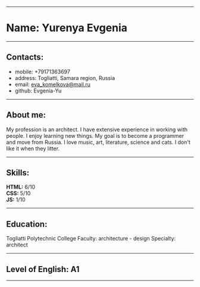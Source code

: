 
---

# Name: Yurenya Evgenia

---
## Contacts: 

 * mobile: +79171363697
 * address: Togliatti, Samara region, Russia
 * email: eva_komelkova@mail.ru
 * github: Evgenia-Yu 
 ---
## About me:

My profession is an architect. I have extensive experience in working with people. I enjoy learning new things. My goal is to become a programmer and move from Russia. I love music, art, literature, science and cats. I don't like it when they litter.

---

## Skills:

**HTML:** 6/10 <br/>
**CSS:** 5/10 <br/>
**JS:** 1/10 <br/>

---

## Education:

Togliatti Polytechnic College 
Faculty: architecture - design 
Specialty: architect

---
## Level of English: A1
---
